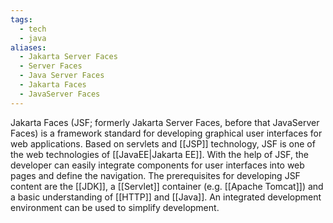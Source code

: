 ```yaml
---
tags:
  - tech
  - java
aliases:
  - Jakarta Server Faces
  - Server Faces
  - Java Server Faces
  - Jakarta Faces
  - JavaServer Faces
---
```

Jakarta Faces (JSF; formerly Jakarta Server Faces, before that JavaServer Faces) is a framework standard for developing graphical user interfaces for web applications.
Based on servlets and [[JSP]] technology, JSF is one of the web technologies of [[JavaEE|Jakarta EE]].
With the help of JSF, the developer can easily integrate components for user interfaces into web pages and define the navigation. 
The prerequisites for developing JSF content are the [[JDK]], a [[Servlet]] container (e.g. [[Apache Tomcat]]) and a basic understanding of [[HTTP]] and [[Java]]. 
An integrated development environment can be used to simplify development.